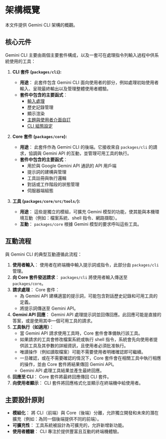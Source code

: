 # 架構概覽

本文件提供 Gemini CLI 架構的概觀。

## 核心元件

Gemini CLI 主要由兩個主要套件構成，以及一套可在處理指令列輸入過程中供系統使用的工具：

1.  **CLI 套件 (`packages/cli`):**
    - **用途**： 此套件包含 Gemini CLI 面向使用者的部分，例如處理初始使用者輸入、呈現最終輸出以及管理整體使用者體驗。
    - **套件中包含的主要函式**：
      - [輸入處理](./cli/commands.md)
      - 歷史記錄管理
      - 顯示渲染
      - [主題與使用者介面自訂](./cli/themes.md)
      - [CLI 組態設定](./cli/configuration.md)

2.  **Core 套件 (`packages/core`):**
    - **用途**： 此套件作為 Gemini CLI 的後端。它接收來自 `packages/cli` 的請求，協調與 Gemini API 的互動，並管理可用工具的執行。
    - **套件中包含的主要函式**：
      - 用於與 Google Gemini API 通訊的 API 用戶端
      - 提示詞的建構與管理
      - 工具註冊與執行邏輯
      - 對話或工作階段的狀態管理
      - 伺服器端組態

3.  **工具 (`packages/core/src/tools/`):**
    - **用途**： 這些是獨立的模組，可擴充 Gemini 模型的功能，使其能與本機環境互動（例如：檔案系統、shell 指令、網路擷取）。
    - **互動**： `packages/core` 根據 Gemini 模型的要求呼叫這些工具。

## 互動流程

與 Gemini CLI 的典型互動遵循此流程：

1.  **使用者輸入**： 使用者在終端機中輸入提示詞或指令，此部分由 `packages/cli` 管理。
2.  **向 Core 套件發送請求**： `packages/cli` 將使用者輸入傳送至 `packages/core`。
3.  **請求處理**： Core 套件：
    - 為 Gemini API 建構適當的提示詞，可能包含對話歷史記錄和可用工具的定義。
    - 將提示詞傳送至 Gemini API。
4.  **Gemini API 回應**： Gemini API 處理提示詞並回傳回應。此回應可能是直接的答案，或是使用其中一個可用工具的請求。
5.  **工具執行（如適用）**：
    - 當 Gemini API 請求使用工具時，Core 套件會準備執行該工具。
    - 如果請求的工具會修改檔案系統或執行 shell 指令，系統會先向使用者提供該工具及其參數的詳細資訊，且使用者必須批准執行。
    - 唯讀操作（例如讀取檔案）可能不需要使用者明確確認即可繼續。
    - 一旦確認，或在不需要確認的情況下，Core 套件會在相關工具中執行相應的操作，並由 Core 套件將結果傳回 Gemini API。
    - Gemini API 處理工具結果並產生最終回應。
6.  **回應至 CLI**： Core 套件將最終回應傳回 CLI 套件。
7.  **向使用者顯示**： CLI 套件將回應格式化並顯示在終端機中給使用者。

## 主要設計原則

- **模組化**： 將 CLI（前端）與 Core（後端）分離，允許獨立開發和未來的潛在擴充（例如：為同一個後端提供不同的前端）。
- **可擴充性**： 工具系統被設計為可擴充的，允許新增新功能。
- **使用者體驗**： CLI 專注於提供豐富且互動的終端機體驗。